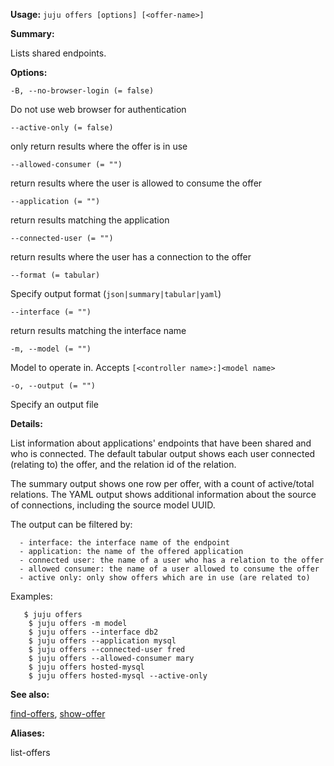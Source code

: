 **Usage:** `juju offers [options] [<offer-name>]`

**Summary:**

Lists shared endpoints.

**Options:**

`-B, --no-browser-login (= false)`

Do not use web browser for authentication

`--active-only (= false)`

only return results where the offer is in use

`--allowed-consumer (= "")`

return results where the user is allowed to consume the offer

`--application (= "")`

return results matching the application

`--connected-user (= "")`

return results where the user has a connection to the offer

`--format (= tabular)`

Specify output format (`json|summary|tabular|yaml`)

`--interface (= "")`

return results matching the interface name

`-m, --model (= "")`

Model to operate in. Accepts `[<controller name>:]<model name>`

`-o, --output (= "")`

Specify an output file

**Details:**

List information about applications' endpoints that have been shared and who is connected. The default tabular output shows each user connected (relating to) the offer, and the relation id of the relation.

The summary output shows one row per offer, with a count of active/total relations. The YAML output shows additional information about the source of connections, including the source model UUID.

The output can be filtered by:

      - interface: the interface name of the endpoint
      - application: the name of the offered application
      - connected user: the name of a user who has a relation to the offer
      - allowed consumer: the name of a user allowed to consume the offer
      - active only: only show offers which are in use (are related to)
Examples:

       $ juju offers
        $ juju offers -m model
        $ juju offers --interface db2
        $ juju offers --application mysql
        $ juju offers --connected-user fred
        $ juju offers --allowed-consumer mary
        $ juju offers hosted-mysql
        $ juju offers hosted-mysql --active-only
**See also:**

[find-offers](https://discourse.jujucharms.com/t/command-find-offers/1722), [show-offer](https://discourse.jujucharms.com/t/command-show-offer/1826)

**Aliases:**

list-offers
